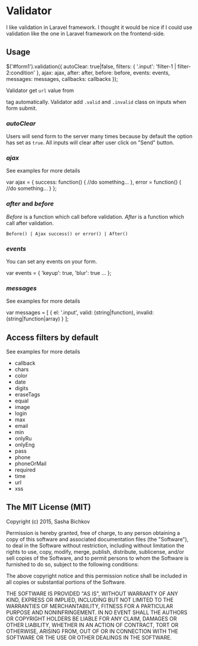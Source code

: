# Validator
I like validation in Laravel framework. I thought it would be nice if I could use validation like the 
one in Laravel framework on the frontend-side.

## Usage
  $('#form1').validation({
    autoClear: true|false,
    filters: {
      '.input': 'filter-1 | filter-2:condition' 
    },
    ajax: ajax,
    after: after,
    before: before,
    events: events,
    messages: messages,
    callbacks: callbacks
  });

Validator get `url` value from <form> tag automatically.
Validator add `.valid` and `.invalid` class on inputs when form submit.

### _autoClear_ ###
Users will send form to the server many times because by default the option has set as `true`.
All inputs will clear after user click on "Send" button.

### _ajax_ ###
See examples for more details

  var ajax = {
    success: function() {
      //do something...
    },
    error = function() {
      //do something...
    }
  };

### _after_ and _before_ ###
_Before_ is a function which call before validation.
_After_ is a function which call after validation.

    Before() | Ajax success() or error() | After()

### _events_ ###
You can set any events on your form.
  
  var events = {
    'keyup': true,
    'blur': true
    ...
  };

### _messages_ ###
See examples for more details

  var messages = [
    {
      el: '.input',
      valid: (string|function),
      invalid: (string|function|array)
    }
  ];

## Access filters by default
See examples for more details

* callback
* chars
* color
* date
* digits
* eraseTags
* equal
* image
* login
* max
* email
* min
* onlyRu
* onlyEng
* pass
* phone
* phoneOrMail
* required
* time
* url
* xss

## The MIT License (MIT)
Copyright (c) 2015, Sasha Bichkov

Permission is hereby granted, free of charge, to any person obtaining a copy of this software and associated documentation files (the "Software"), to deal in the Software without restriction, including without limitation the rights to use, copy, modify, merge, publish, distribute, sublicense, and/or sell copies of the Software, and to permit persons to whom the Software is furnished to do so, subject to the following conditions:

The above copyright notice and this permission notice shall be included in all copies or substantial portions of the Software.

THE SOFTWARE IS PROVIDED "AS IS", WITHOUT WARRANTY OF ANY KIND, EXPRESS OR IMPLIED, INCLUDING BUT NOT LIMITED TO THE WARRANTIES OF MERCHANTABILITY, FITNESS FOR A PARTICULAR PURPOSE AND NONINFRINGEMENT. IN NO EVENT SHALL THE AUTHORS OR COPYRIGHT HOLDERS BE LIABLE FOR ANY CLAIM, DAMAGES OR OTHER LIABILITY, WHETHER IN AN ACTION OF CONTRACT, TORT OR OTHERWISE, ARISING FROM, OUT OF OR IN CONNECTION WITH THE SOFTWARE OR THE USE OR OTHER DEALINGS IN THE SOFTWARE.
